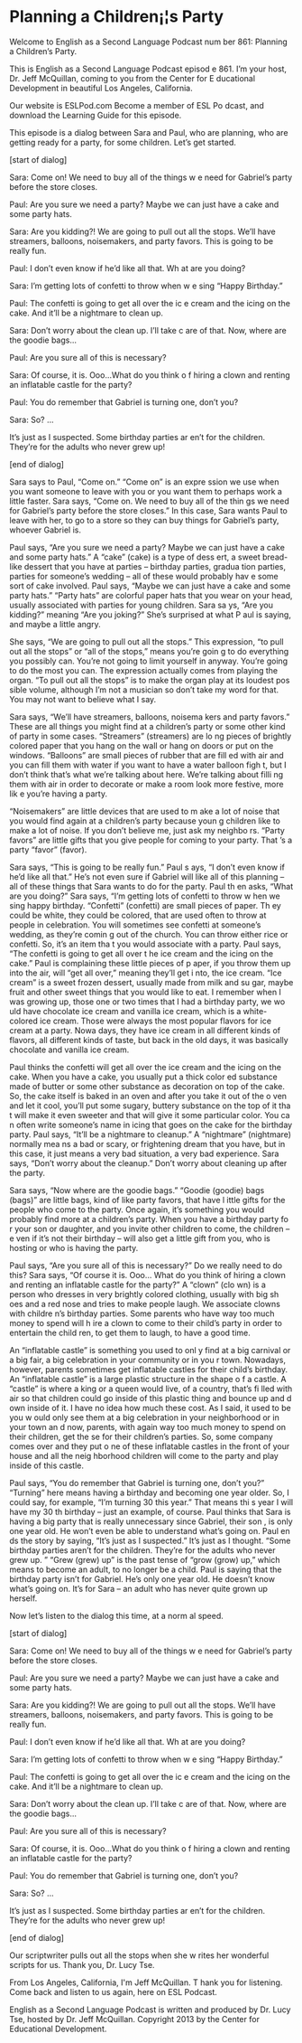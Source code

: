 # Planning a Children¡¦s Party

Welcome to English as a Second Language Podcast num ber 861: Planning a Children’s Party. 

This is English as a Second Language Podcast episod e 861. I’m your host, Dr. Jeff McQuillan, coming to you from the Center for E ducational Development in beautiful Los Angeles, California.  

Our website is ESLPod.com Become a member of ESL Po dcast, and download the Learning Guide for this episode. 

This episode is a dialog between Sara and Paul, who  are planning, who are getting ready for a party, for some children. Let’s  get started. 

[start of dialog] 

Sara:  Come on!  We need to buy all of the things w e need for Gabriel’s party before the store closes. 

Paul:  Are you sure we need a party?  Maybe we can just have a cake and some party hats. 

Sara:  Are you kidding?!  We are going to pull out all the stops.  We’ll have streamers, balloons, noisemakers, and party favors.   This is going to be really fun. 

Paul:  I don’t even know if he’d like all that.  Wh at are you doing? 

Sara:  I’m getting lots of confetti to throw when w e sing “Happy Birthday.” 

Paul:  The confetti is going to get all over the ic e cream and the icing on the cake.  And it’ll be a nightmare to clean up.   

Sara:  Don’t worry about the clean up.  I’ll take c are of that.  Now, where are the goodie bags... 

Paul:  Are you sure all of this is necessary?  

Sara:  Of course, it is.  Ooo...What do you think o f hiring a clown and renting an inflatable castle for the party? 

Paul:  You do remember that Gabriel is turning one,  don’t you?   

Sara:  So? ... 

It’s just as I suspected.  Some birthday parties ar en’t for the children.  They’re for the adults who never grew up! 

[end of dialog] 

Sara says to Paul, “Come on.” “Come on” is an expre ssion we use when you want someone to leave with you or you want them to perhaps work a little faster. Sara says, “Come on. We need to buy all of the thin gs we need for Gabriel’s party before the store closes.” In this case, Sara wants Paul to leave with her, to go to a store so they can buy things for Gabriel’s party, whoever Gabriel is.  

Paul says, “Are you sure we need a party? Maybe we can just have a cake and some party hats.” A “cake” (cake) is a type of dess ert, a sweet bread-like dessert that you have at parties – birthday parties, gradua tion parties, parties for someone’s wedding – all of these would probably hav e some sort of cake involved. Paul says, “Maybe we can just have a cake  and some party hats.” “Party hats” are colorful paper hats that you wear on your head, usually associated with parties for young children. Sara sa ys, “Are you kidding?” meaning “Are you joking?” She’s surprised at what P aul is saying, and maybe a little angry.  

She says, “We are going to pull out all the stops.”  This expression, “to pull out all the stops” or “all of the stops,” means you’re goin g to do everything you possibly can. You’re not going to limit yourself in anyway. You’re going to do the most you can. The expression actually comes from playing the  organ. “To pull out all the stops” is to make the organ play at its loudest pos sible volume, although I’m not a musician so don’t take my word for that. You may not want to believe what I say.  

Sara says, “We’ll have streamers, balloons, noisema kers and party favors.” These are all things you might find at a children’s  party or some other kind of party in some cases. “Streamers” (streamers) are lo ng pieces of brightly colored paper that you hang on the wall or hang on doors or  put on the windows. “Balloons” are small pieces of rubber that are fill ed with air and you can fill them with water if you want to have a water balloon figh t, but I don’t think that’s what we’re talking about here. We’re talking about filli ng them with air in order to decorate or make a room look more festive, more lik e you’re having a party.  

“Noisemakers” are little devices that are used to m ake a lot of noise that you would find again at a children’s party because youn g children like to make a lot of noise. If you don’t believe me, just ask my neighbo rs. “Party favors” are little gifts that you give people for coming to your party. That ’s a party “favor” (favor).  

Sara says, “This is going to be really fun.” Paul s ays, “I don’t even know if he’d like all that.” He’s not even sure if Gabriel will like all of this planning – all of these things that Sara wants to do for the party. Paul th en asks, “What are you doing?” Sara says, “I’m getting lots of confetti to throw w hen we sing happy birthday. “Confetti” (confetti) are small pieces of paper. Th ey could be white, they could be colored, that are used often to throw at people in celebration. You will sometimes see confetti at someone’s wedding, as they’re comin g out of the church. You can throw either rice or confetti. So, it’s an item tha t you would associate with a party. Paul says, “The confetti is going to get all over t he ice cream and the icing on the cake.” Paul is complaining these little pieces of p aper, if you throw them up into the air, will “get all over,” meaning they’ll get i nto, the ice cream. “Ice cream” is a sweet frozen dessert, usually made from milk and su gar, maybe fruit and other sweet things that you would like to eat. I remember  when I was growing up, those one or two times that I had a birthday party, we wo uld have chocolate ice cream and vanilla ice cream, which is a white-colored ice  cream. Those were always the most popular flavors for ice cream at a party. Nowa days, they have ice cream in all different kinds of flavors, all different kinds  of taste, but back in the old days, it was basically chocolate and vanilla ice cream.  

Paul thinks the confetti will get all over the ice cream and the icing on the cake. When you have a cake, you usually put a thick color ed substance made of butter or some other substance as decoration on top of the  cake. So, the cake itself is baked in an oven and after you take it out of the o ven and let it cool, you’ll put some sugary, buttery substance on the top of it tha t will make it even sweeter and that will give it some particular color. You ca n often write someone’s name in icing that goes on the cake for the birthday party.  Paul says, “It’ll be a nightmare to cleanup.” A “nightmare” (nightmare) normally mea ns a bad or scary, or frightening dream that you have, but in this case, it just means a very bad situation, a very bad experience. Sara says, “Don’t  worry about the cleanup.” Don’t worry about cleaning up after the party.  

Sara says, “Now where are the goodie bags.” “Goodie  (goodie) bags (bags)” are little bags, kind of like party favors, that have l ittle gifts for the people who come to the party. Once again, it’s something you would probably find more at a children’s party. When you have a birthday party fo r your son or daughter, and you invite other children to come, the children – e ven if it’s not their birthday – will also get a little gift from you, who is hosting or who is having the party.   

 Paul says, “Are you sure all of this is necessary?”  Do we really need to do this? Sara says, “Of course it is. Ooo… What do you think  of hiring a clown and renting an inflatable castle for the party?” A “clown” (clo wn) is a person who dresses in very brightly colored clothing, usually with big sh oes and a red nose and tries to make people laugh. We associate clowns with childre n’s birthday parties. Some parents who have way too much money to spend will h ire a clown to come to their child’s party in order to entertain the child ren, to get them to laugh, to have a good time.  

An “inflatable castle” is something you used to onl y find at a big carnival or a big fair, a big celebration in your community or in you r town. Nowadays, however, parents sometimes get inflatable castles for their child’s birthday. An “inflatable castle” is a large plastic structure in the shape o f a castle. A “castle” is where a king or a queen would live, of a country, that’s fi lled with air so that children could go inside of this plastic thing and bounce up and d own inside of it. I have no idea how much these cost. As I said, it used to be you w ould only see them at a big celebration in your neighborhood or in your town an d now, parents, with again way  too much money to spend on their children, get the se for their children’s parties. So, some company comes over and they put o ne of these inflatable castles in the front of your house and all the neig hborhood children will come to the party and play inside of this castle.  

Paul says, “You do remember that Gabriel is turning  one, don’t you?” “Turning” here means having a birthday and becoming one year older. So, I could say, for example, “I’m turning 30 this year.” That means thi s year I will have my 30 th birthday – just an example, of course. Paul thinks that Sara is having a big party that is really unnecessary since Gabriel, their son , is only one year old. He won’t even be able to understand what’s going on. Paul en ds the story by saying, “It’s just as I suspected.” It’s just as I thought. “Some  birthday parties aren’t for the children. They’re for the adults who never grew up. ” “Grew (grew) up” is the past tense of “grow (grow) up,” which means to become an  adult, to no longer be a child. Paul is saying that the birthday party isn’t  for Gabriel. He’s only one year old. He doesn’t know what’s going on. It’s for Sara  – an adult who has never quite grown up herself. 

Now let’s listen to the dialog this time, at a norm al speed. 

[start of dialog] 

Sara:  Come on!  We need to buy all of the things w e need for Gabriel’s party before the store closes.  

 Paul:  Are you sure we need a party?  Maybe we can just have a cake and some party hats. 

Sara:  Are you kidding?!  We are going to pull out all the stops.  We’ll have streamers, balloons, noisemakers, and party favors.   This is going to be really fun. 

Paul:  I don’t even know if he’d like all that.  Wh at are you doing? 

Sara:  I’m getting lots of confetti to throw when w e sing “Happy Birthday.” 

Paul:  The confetti is going to get all over the ic e cream and the icing on the cake.  And it’ll be a nightmare to clean up.   

Sara:  Don’t worry about the clean up.  I’ll take c are of that.  Now, where are the goodie bags... 

Paul:  Are you sure all of this is necessary?  

Sara:  Of course, it is.  Ooo...What do you think o f hiring a clown and renting an inflatable castle for the party? 

Paul:  You do remember that Gabriel is turning one,  don’t you?   

Sara:  So? ... 

It’s just as I suspected.  Some birthday parties ar en’t for the children.  They’re for the adults who never grew up! 

[end of dialog] 

Our scriptwriter pulls out all the stops when she w rites her wonderful scripts for us. Thank you, Dr. Lucy Tse. 

From Los Angeles, California, I'm Jeff McQuillan. T hank you for listening. Come back and listen to us again, here on ESL Podcast. 

English as a Second Language Podcast is written and  produced by Dr. Lucy Tse, hosted by Dr. Jeff McQuillan. Copyright 2013 by the  Center for Educational Development.

